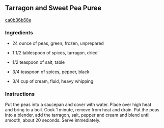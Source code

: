 ## Tarragon and Sweet Pea Puree

[ca0b36b68e](http://www.foodnetwork.com/recipes/tarragon-and-sweet-pea-puree-recipe.html)

### Ingredients

 - 24 ounce of peas, green, frozen, unprepared

 - 1 1/2 tablespoon of spices, tarragon, dried

 - 1/2 teaspoon of salt, table

 - 3/4 teaspoon of spices, pepper, black

 - 3/4 cup of cream, fluid, heavy whipping

### Instructions

Put the peas into a saucepan and cover with water. Place over high heat and bring to a boil. Cook 1 minute, remove from heat and drain. Put the peas into a blender, add the tarragon, salt, pepper and cream and blend until smooth, about 20 seconds. Serve immediately.